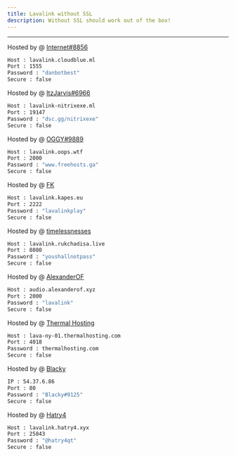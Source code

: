 ```yaml
---
title: Lavalink without SSL
description: Without SSL should work out of the box!
---
```


---
Hosted by @ [Internet#8856](https://github.com/MrInternetGitHub)
```bash
Host : lavalink.cloudblue.ml
Port : 1555
Password : "danbotbest"
Secure : false
```

Hosted by @ [ItzJarvis#6966](https://discord.gg/Q75jZjk9X2)
```bash
Host : lavalink-nitrixexe.ml
Port : 19147
Password : "dsc.gg/nitrixexe"
Secure : false
```

Hosted by @ [OGGY#9889](https://www.freelavalink.ga)
```bash
Host : lavalink.oops.wtf
Port : 2000
Password : "www.freehosts.ga"
Secure : false
```

Hosted by @ [FK](https://github.com/flkapes)
```bash
Host : lavalink.kapes.eu
Port : 2222
Password : "lavalinkplay"
Secure : false
```

Hosted by @ [timelessnesses](https://rukchadisa.live)
```bash
Host : lavalink.rukchadisa.live
Port : 8080
Password : "youshallnotpass"
Secure : false
```

Hosted by @ [AlexanderOF](https://alexanderof.xyz/2022/05/03/free-lavalink/)
```bash
Host : audio.alexanderof.xyz
Port : 2000
Password : "lavalink"
Secure : false
```

Hosted by @ [Thermal Hosting](https://thermalhosting.com)
```bash
Host : lava-ny-01.thermalhosting.com
Port : 4018
Password : thermalhosting.com
Secure : false
```

Hosted by @ [Blacky](https://blacky-dev.me/)
```bash
IP : 54.37.6.86
Port : 80
Password : "Blacky#9125"
Secure : false
```

Hosted by @ [Hatry4](https://www.hatry4.xyz)
```bash
Host : lavalink.hatry4.xyx
Port : 25843
Password : "@hatry4qt"
Secure : false
```

